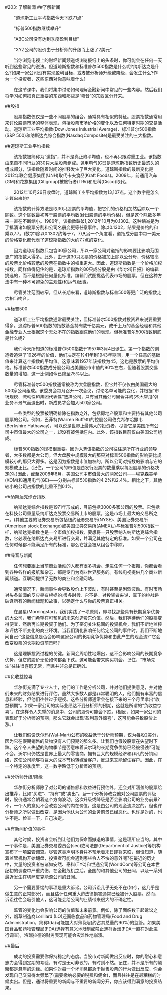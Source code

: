 #203: 了解新闻
##了解新闻

　　"道琼斯工业平均指数今天下跌71点"

　　"标普500指数继续攀升"

　　"ABC公司没有达到季度盈利目标"

　　"XYZ公司的股价由于分析师的升级而上涨了2美元"

　　当你浏览电视上的财经新闻频道或浏览报纸上的头条时，你可能会在任何一天听到这些常见的说法。但道琼斯指数和标准普尔500指数是什么呢?纳斯达克是什么?如果一家公司没有实现盈利目标，或者被分析师升级或降级，会发生什么?作为一个投资者，这些东西对你意味着什么?

　　在这节课中，我们将集中讨论如何理解金融新闻中常见的一些内容。然后我们将学习如何把真正重要的东西和那些是“噪音”的东西区分开来。

##股指

　　股票指数仅仅是一些不同股票的组合，通常具有相似的特征。股票指数通常用来讨论股票市场的整体表现，包括股票市场价格的变化以及任何特定时期的交易活动。道琼斯工业平均指数(Dow Jones Industrial Average)、标准普尔500指数(S&P 500)和纳斯达克综合指数(Nasdaq Composite)是最受关注的三大指数。

##道琼斯工业平均指数

　　该指数被简称为“道指”，并不是真正的平均值，也不再只跟踪重工业。该指数由来自不同行业的30只大型股票组成。通用电气(GE)是道琼斯指数历史最悠久的组成部分，该指数随着时间的推移发生了巨大变化。道琼斯指数的最新变化是2012年联合健康集团(UNH)取代卡夫食品(Kraft Foods)。2009年，前通用汽车(GM)和花旗集团(Citigroup)被旅行者(TRV)和思科(Cisco)取代。

　　2012年10月26日收盘时，道琼斯工业平均指数为13,107点。这个数字是怎么计算出来的?

　　该指数的计算方法是取30只股票的平均值，把它们的价格相加然后除以一个除数。这个除数最初等于股票的平均数(给出股票的平均价格)，但是这个除数多年来一直在不断缩小。1986年，该指数跌破1,2012年10月为0.1302。这种缩减是为了抵消诸如股票分割和公司名册变更等任意事件。除以0.1302，结果是价格的和乘以7.7。(数字1除以0.1302约等于7。7)从另一个角度看，道指成分股中每一美元的价格变化都代表了道琼斯指数的大约7.7点的变化。

　　因为道琼斯指数只包含30家公司，所以一家公司对道指的影响要比影响范围更广的指数大得多。此外，由于这30只股票的价格被加上除以公分母，价格较高的股票比价格较低的股票在指数中的权重更大。因此，道琼斯指数是一个价格加权指数。同样值得记住的是，道琼斯指数的30只成分股是由《华尔街日报》的编辑挑选的，而不是根据任何量化标准。编辑们试图挑选代表市场的股票，但在这种方法中有一种不可避免的主观性(和运气)因素。

　　尽管关注范围较窄，但从长期来看，道琼斯指数与标普500等更广泛的指数走势相当吻合。

##标普500

　　道琼斯工业平均指数通常最受关注，但标准普尔500指数对投资界来说要重要得多。追踪标普500指数的指数基金持有数千亿美元，成千上万的基金经理和其他金融专业人士根据这个无处不在的指数跟踪他们的表现。但标准普尔500指数到底是什么呢?

　　我们今天所知道的标准普尔500指数于1957年3月4日诞生。第一个指数的创造者追溯了1926年的价值，他们决定在1941年到1943年期间，用一个任意的基础值来计算这个指数的平均值。这意味着1957年该指数为45，这也是股票的平均价格。标准普尔500指数成分股公司占美国股市市值的90%左右，但随着股票交易数量的增加，这一比例如今已降至75%以上。

　　尽管标准普尔500指数通常被称为大盘股指数，但它并不仅仅由美国最大的500家公司组成。该委员会每月召开一次会议，讨论名单可能的变化，并根据“市场规模、流动性和集团代表性”选择公司。只有当其他公司因合并或(不太常见的)业务不景气而退出时，新成员才会加入500家公司。

　　一些类型的股票被明确排除在指数之外，包括房地产股票和主要持有其他公司股票的公司。例如，巴菲特(Warren Buffett)的控股公司伯克希尔哈撒韦(Berkshire Hathaway)，可以说是世界上最伟大的投资者，尽管它是美国所有公司中市值最大的公司之一，却没有被包括在内。此外，该指数目前仅由美国公司组成。

　　标普500指数的规模很重要。因为入选该指数的公司往往是所在行业的领导者，大多数都是大公司。但大盘股中规模最大的那只对标普500指数的影响要比规模较小的那只大得多。这是因为指数是市值加权的，所以公司对指数的影响与它的规模成正比。(记住，一个公司的市值是由发行股票的数量乘以每股股票的价格决定的。)因此，截至2008年6月，美国公司中市值最大的两家公司——埃克森美孚(XOM)和通用电气(GE)——分别占标普500指数的4.2%和2.4%。相比之下，其他较小的公司占指数的比重不到0.1%。

##纳斯达克综合指数

　　纳斯达克综合指数是1971年形成的，目前包括3000多家公司的股票。它包括在科技公司重量级纳斯达克股票交易所上市的股票，这是市场上最大的交易所之一。(其他主要的证券交易所包括纽约证券交易所(NYSE)、美国证券交易所(American stock Exchange)或美国证券交易所(AMEX)。)与标准普尔500指数一样，纳斯达克指数也是一个市值加权指数。要想将一只股票纳入纳斯达克综合指数，它必须在纳斯达克交易所进行交易，并满足其他特定的标准。如果一个公司在任何时候都不能满足所有的标准，那么它就会被从组合中移除。

##噪音与新闻

　　任何想要跟上当前商业活动的人都有很多机会。走进任何一个报摊，你都会看到各种各样的报纸和杂志，都是专门为商业世界服务的。有线电视提供几个商业新闻频道。互联网提供了无数的商业和金融网站。

　　通常情况下，新闻事件会导致股价上下波动，有时甚至是剧烈波动。有时市场对头条新闻的反应是有根据的;很多时候，它不是。对投资者来说，真正的挑战是破译所有的新闻标题和故事，以确定什么与你的股票真正相关。

　　在晨星(Morningstar)，我们实践了一项原则，即寻找那些具有长期竞争优势的大公司，我们希望在可预见的未来创造股东价值。然后，我们等待他们的股票变得便宜，然后再长期投资于他们。为了密切关注稳固的投资机会，我们不断地监控和评估不断变化的商业环境。当我们消化影响任何给定公司的事件时，我们不断地问自己:“这些信息是否会影响这家公司的长期竞争优势和由此产生的现金流?”它会改变股票的长期投资前景吗?

　　这是理解投资过程的关键。新闻会周期性地爆出，这不会影响公司的长期竞争优势，但它的股价无论如何都会下跌。这可能会带来购买机会。记住，“市场先生”往往很喜怒无常，而且并非总是正确的。

##负收益惊喜

　　华尔街充满了专业人士，他们的工作是分析公司，并对他们提供意见，并对他们未来的财务结果进行评估。虽然大多数人都是非常聪明的人，他们拥有丰富的信息和经验，但他们往往过于短视。这些分析师通常会在接下来的三个月里拿出“收益预期”。如果一家公司的实际业绩达不到分析师的预期，这就是所谓的“负收益惊喜”。在这样令人失望的消息中，公司的股价可能会下跌。(相反，如果一家公司的表现好于分析师的预期，那么它就会出现“盈利意外惊喜”，这可能会导致股价上涨。)

　　让我们假设沃尔玛(Wal-Mart)公布的收益低于分析师预期，仅为每股2美分，因为它在假期销售的货物没有人们预期的那么多。让我们也假设股票在失望时下跌。这个令人失望的购物季节是否意味着沃尔玛的长期竞争优势已经被侵蚀?可能不会。沃尔玛仍然是世界上最大的零售商，拥有巨大的规模经济和非凡的分销网络，这使公司能够将巨大的成本节约转嫁给客户，反过来又能留住客户。因此，在一个特定的季度里，这一数字略低于分析师的预期。

##分析师升级/降级

　　华尔街分析师除了对公司的销售额和收益进行预估外，还会对所涵盖的股票给出推荐，比如“买进”、“持有”或“卖出”。当一个分析师改变他对公司股票的评级时，股价通常会朝着这个方向波动。这次升级或降级是否会影响公司的业务前景?不，一个人的意见不会改变公司的内在价值，这是由公司的现金流决定的。但也许分析师之所以做出改变，是因为他认为公司的业务前景已经恶化。也许是对的，也许不是。检查一下，自己决定。

##有新闻价值的事件

　　其他时候，投资者会听到让他们为保命而撤退的事情，这是理所应当的。其中一个事件是，美国证券交易委员会(sec)或司法部(Department of Justice)等机构宣布了一项监管调查。尽管这类声明本身并不预示着末日即将来临，但谁知道，随着监管机构开始翻盘，投资者可能会遇到哪些令人不快的意外呢?在最近的历史中，大量的投资者被诸如安然、泰科(TYC)和世通公司(WorldCom)等公司在本世纪初的调查中严重灼伤，在金融危机之后，全国的和其他公司的丑闻，以及一系列最近发生在切萨皮克能源公司的丑闻。

　　另一个需要警惕的事项是重大诉讼。公司诉讼几乎无处不在(如今，这几乎是做生意的正常部分)，而且估计任何重大的法律损害通常已经被计入股票。然而，诉讼往往会吸引他人，这可能会给公司的业绩带来很大的不确定性。

　　监管的变化也会影响公司的价值和未来前景。例如，除了面临数千起诉讼之外，烟草制造商Lorillard (LO)还面临食品和药物管理局(Food and Drug Administration，简称fda)可能加大对薄荷烟(约占其总量的90%)的监管。如果美国食品和药物管理局(FDA)选择有意义地限制或禁止薄荷香烟(FDA一直在对此进行调查)，洛瑞拉德的财务表现可能会灾难性地崩溃。

##最后

　　成功的投资需要你保持稳定的态度。当股市对新闻做出反应时，你的耐心和意志力会得到定期的考验，有时是无可非议的，有时则不然。记住，并不是所有的颠簸都是悬崖的边缘。如果你对每一个坏消息都急于抛售股票的行为做出反应，你会发现自己交易得太频繁了(需要缴纳必要的税费和佣金)，而且往往是在最糟糕的时候卖出。但是，通过将重要的新闻与不重要的新闻分开，你应该得到满意的投资结果。
